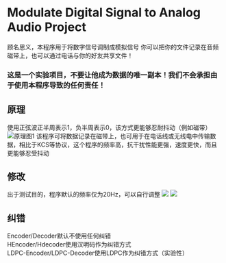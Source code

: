 # Modulate Digital Signal to Analog Audio Project
顾名思义，本程序用于将数字信号调制成模拟信号
你可以把你的文件记录在音频磁带上，也可以通过电话与你的好友共享文件！
### 这是一个实验项目，不要让他成为数据的唯一副本！我们不会承担由于使用本程序导致的任何责任！
## 原理
使用正弦波正半周表示1，负半周表示0，该方式更能够忍耐抖动（例如磁带）
![原理图1](https://i.miji.bid/2025/05/06/701a338f3d73369bbfb68622ee85afb6.png)
该程序可将数据记录在磁带上，也可用于在电话线或无线电中传输数据，相比于KCS等协议，这个程序的频率高，抗干扰性能更强，速度更快，而且更能够忍受抖动
## 修改
出于测试目的，程序默认的频率仅为20Hz，可以自行调整
![ ](https://i.miji.bid/2025/05/06/f1b57cbc9c201e4421e9b686b82535fc.png)
![ ](https://i.miji.bid/2025/05/06/76d813736b06e2b3fe208c3cd14353bf.png)
## 纠错
Encoder/Decoder默认不使用任何纠错<br>
HEncoder/Hdecoder使用汉明码作为纠错方式<br>
LDPC-Encoder/LDPC-Decoder使用LDPC作为纠错方式（实验性）<br>
